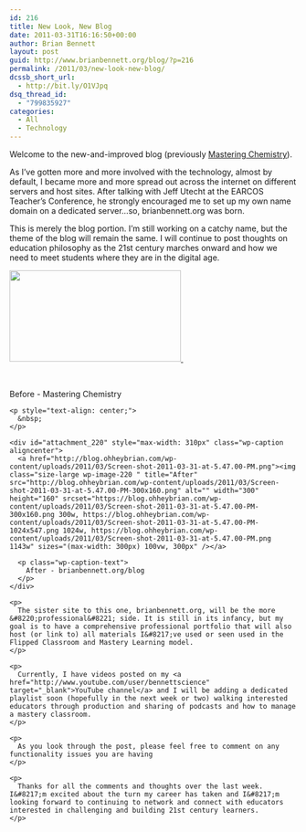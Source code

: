 ```yaml
---
id: 216
title: New Look, New Blog
date: 2011-03-31T16:16:50+00:00
author: Brian Bennett
layout: post
guid: http://www.brianbennett.org/blog/?p=216
permalink: /2011/03/new-look-new-blog/
dcssb_short_url:
  - http://bit.ly/O1VJpq
dsq_thread_id:
  - "799835927"
categories:
  - All
  - Technology
---
```

Welcome to the new-and-improved blog (previously <a href="http://mrbennettchem.wordpress.com" target="_blank" class="broken_link" rel="nofollow">Mastering Chemistry</a>).

As I&#8217;ve gotten more and more involved with the technology, almost by default, I became more and more spread out across the internet on different servers and host sites. After talking with Jeff Utecht at the EARCOS Teacher&#8217;s Conference, he strongly encouraged me to set up my own name domain on a dedicated server&#8230;so, brianbennett.org was born.

This is merely the blog portion. I&#8217;m still working on a catchy name, but the theme of the blog will remain the same. I will continue to post thoughts on education philosophy as the 21st century marches onward and how we need to meet students where they are in the digital age.

<div id="attachment_219" style="max-width: 310px" class="wp-caption aligncenter">
  <a href="http://blog.ohheybrian.com/wp-content/uploads/2011/03/Screen-shot-2011-03-31-at-5.47.24-PM.png"><img class="size-medium wp-image-219" title="Before" src="http://blog.ohheybrian.com/wp-content/uploads/2011/03/Screen-shot-2011-03-31-at-5.47.24-PM-300x160.png" alt="" width="300" height="160" srcset="https://blog.ohheybrian.com/wp-content/uploads/2011/03/Screen-shot-2011-03-31-at-5.47.24-PM-300x160.png 300w, https://blog.ohheybrian.com/wp-content/uploads/2011/03/Screen-shot-2011-03-31-at-5.47.24-PM-1024x546.png 1024w, https://blog.ohheybrian.com/wp-content/uploads/2011/03/Screen-shot-2011-03-31-at-5.47.24-PM.png 1144w" sizes="(max-width: 300px) 100vw, 300px" />&nbsp;</p> 
  
  <p>
    </a><a href="http://blog.ohheybrian.com/wp-content/uploads/2011/03/Screen-shot-2011-03-31-at-5.47.24-PM.png"></a>
  </p>
  
  <p>
    &nbsp;
  </p>
  
  <p>
    <p class="wp-caption-text">
      Before - Mastering Chemistry
    </p></div> 
    
    <p style="text-align: center;">
      &nbsp;
    </p>
    
    <div id="attachment_220" style="max-width: 310px" class="wp-caption aligncenter">
      <a href="http://blog.ohheybrian.com/wp-content/uploads/2011/03/Screen-shot-2011-03-31-at-5.47.00-PM.png"><img class="size-large wp-image-220 " title="After" src="http://blog.ohheybrian.com/wp-content/uploads/2011/03/Screen-shot-2011-03-31-at-5.47.00-PM-300x160.png" alt="" width="300" height="160" srcset="https://blog.ohheybrian.com/wp-content/uploads/2011/03/Screen-shot-2011-03-31-at-5.47.00-PM-300x160.png 300w, https://blog.ohheybrian.com/wp-content/uploads/2011/03/Screen-shot-2011-03-31-at-5.47.00-PM-1024x547.png 1024w, https://blog.ohheybrian.com/wp-content/uploads/2011/03/Screen-shot-2011-03-31-at-5.47.00-PM.png 1143w" sizes="(max-width: 300px) 100vw, 300px" /></a>
      
      <p class="wp-caption-text">
        After - brianbennett.org/blog
      </p>
    </div>
    
    <p>
      The sister site to this one, brianbennett.org, will be the more &#8220;professional&#8221; side. It is still in its infancy, but my goal is to have a comprehensive professional portfolio that will also host (or link to) all materials I&#8217;ve used or seen used in the Flipped Classroom and Mastery Learning model.
    </p>
    
    <p>
      Currently, I have videos posted on my <a href="http://www.youtube.com/user/bennettscience" target="_blank">YouTube channel</a> and I will be adding a dedicated playlist soon (hopefully in the next week or two) walking interested educators through production and sharing of podcasts and how to manage a mastery classroom.
    </p>
    
    <p>
      As you look through the post, please feel free to comment on any functionality issues you are having
    </p>
    
    <p>
      Thanks for all the comments and thoughts over the last week. I&#8217;m excited about the turn my career has taken and I&#8217;m looking forward to continuing to network and connect with educators interested in challenging and building 21st century learners.
    </p>